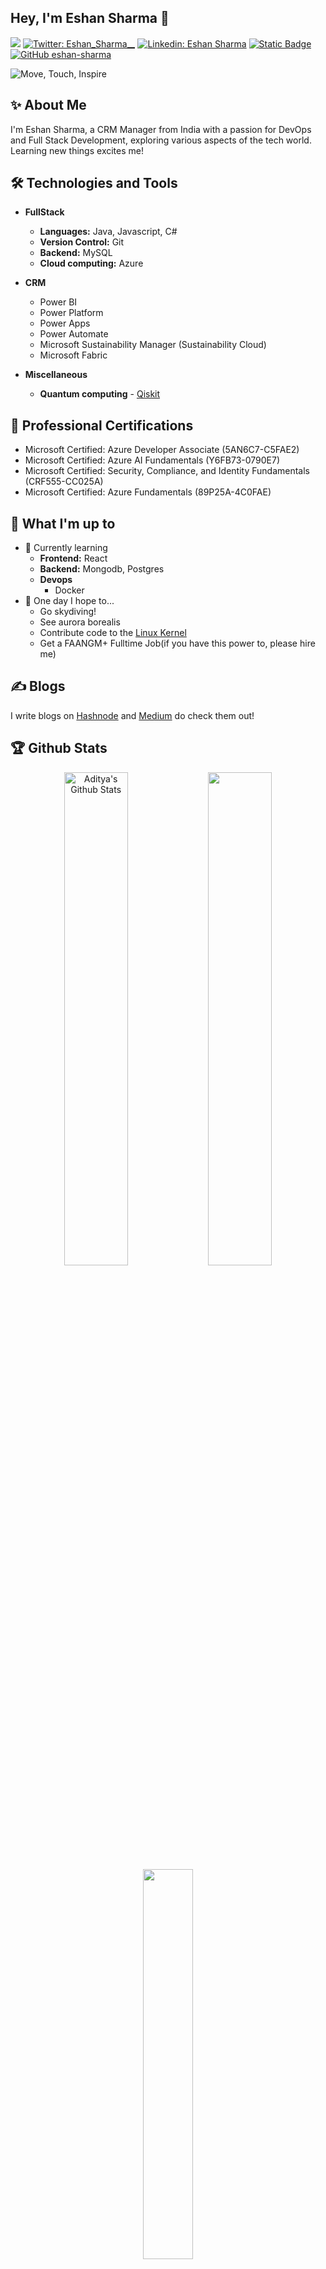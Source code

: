 
## Hey, I'm Eshan Sharma :wave:
![](https://komarev.com/ghpvc/?username=eshan-sharma)
[![Twitter: Eshan_Sharma__](https://img.shields.io/twitter/follow/Eshan_Sharma__?style=social)](https://twitter.com/Eshan_Sharma__)
[![Linkedin: Eshan Sharma](https://img.shields.io/badge/-EshanSharma-blue?style=flat-square&logo=Linkedin&logoColor=white&link=https://www.linkedin.com/in/eshan-sharma-a87b12190/)](https://www.linkedin.com/in/eshan-sharma-a87b12190/)
[![Static Badge](https://img.shields.io/badge/Leetcode-grey?logo=Leetcode&link=https%3A%2F%2Fleetcode.com%2FEshan-Sharma%2F)](https://leetcode.com/Eshan-Sharma/)
[![GitHub eshan-sharma](https://img.shields.io/github/followers/eshan-sharma?label=follow&style=social)](https://github.com/eshan-sharma)

![Move, Touch, Inspire](https://user-images.githubusercontent.com/43044334/170928139-d2f7459a-9bf6-4317-9618-b47df5721076.gif)

## :sparkles: About Me
I'm Eshan Sharma, a CRM Manager from India with a passion for DevOps and Full Stack Development, exploring various aspects of the tech world. Learning new things excites me!

## 🛠 Technologies and Tools
- **FullStack**
    - **Languages:** Java, Javascript, C#
    - **Version Control:** Git
    - **Backend:** MySQL
    - **Cloud computing:** Azure

- **CRM**
    - Power BI
    - Power Platform
    - Power Apps
    - Power Automate
    - Microsoft Sustainability Manager (Sustainability Cloud)
    - Microsoft Fabric
- **Miscellaneous**
    - **Quantum computing** - [Qiskit](https://github.com/Qiskit)

## :scroll: Professional Certifications
- Microsoft Certified: Azure Developer Associate (5AN6C7-C5FAE2)
- Microsoft Certified: Azure AI Fundamentals (Y6FB73-0790E7)
- Microsoft Certified: Security, Compliance, and Identity Fundamentals (CRF555-CC025A)
- Microsoft Certified: Azure Fundamentals (89P25A-4C0FAE)
  
## :diamond_shape_with_a_dot_inside: What I'm up to
- :seedling: Currently learning
    - **Frontend:** React
    - **Backend:** Mongodb, Postgres
    - **Devops**
        - Docker
- 🤞 One day I hope to...
    - Go skydiving!
    - See aurora borealis
    - Contribute code to the [Linux Kernel](https://github.com/torvalds/linux)
    - Get a FAANGM+ Fulltime Job(if you have this power to, please hire me)
      
## ✍️ Blogs
I write blogs on [Hashnode](https://eshansharma.hashnode.dev/) and [Medium](https://medium.com/@eshan.sharma108) do check them out!

## :trophy: Github Stats

<p align="center"> 
    <img src="https://github-readme-stats.vercel.app/api?username=eshan-sharma&theme=radical&show_icons=true" alt="Aditya's Github Stats" width="45%"/>
    <img  src="https://github-readme-streak-stats.herokuapp.com/?user=eshan-sharma&theme=dark" width="45%">
    <img  src="https://github-readme-stats.vercel.app/api/top-langs/?username=eshan-sharma&layout=compact&theme=dark&hide=css,scss,Handlebars,Makefile,Less&langs_count=10" width="40%">
</p>
